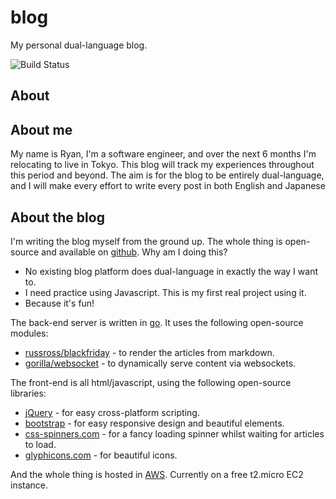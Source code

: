 blog
====

My personal dual-language blog.

![Build Status](https://travis-ci.org/DiscoViking/blog.svg?branch=master)

About
-----

## About me
My name is Ryan, I'm a software engineer, and over the next 6 months I'm relocating to live in Tokyo.
This blog will track my experiences throughout this period and beyond.
The aim is for the blog to be entirely dual-language, and I will make every effort to write every post in both English and Japanese

## About the blog
I'm writing the blog myself from the ground up.  The whole thing is open-source and available on [github](http://github.com/discoviking/blog).
Why am I doing this?

  - No existing blog platform does dual-language in exactly the way I want to.
  - I need practice using Javascript.  This is my first real project using it.
  - Because it's fun!

The back-end server is written in [go](http://golang.org).  It uses the following open-source modules:

  - [russross/blackfriday](http://github.com/russross/blackfriday) - to render the articles from markdown.
  - [gorilla/websocket](http://github.com/gorilla/websocket) - to dynamically serve content via websockets.


The front-end is all html/javascript, using the following open-source libraries:

  - [jQuery](http://jquery.com) - for easy cross-platform scripting.
  - [bootstrap](http://getbootstrap.com) - for easy responsive design and beautiful elements.
  - [css-spinners.com](http://css-spinners.com) - for a fancy loading spinner whilst waiting for articles to load.
  - [glyphicons.com](http://glyphicons.com) - for beautiful icons.


And the whole thing is hosted in [AWS](http://aws.amazon.com).  Currently on a free t2.micro EC2 instance.
